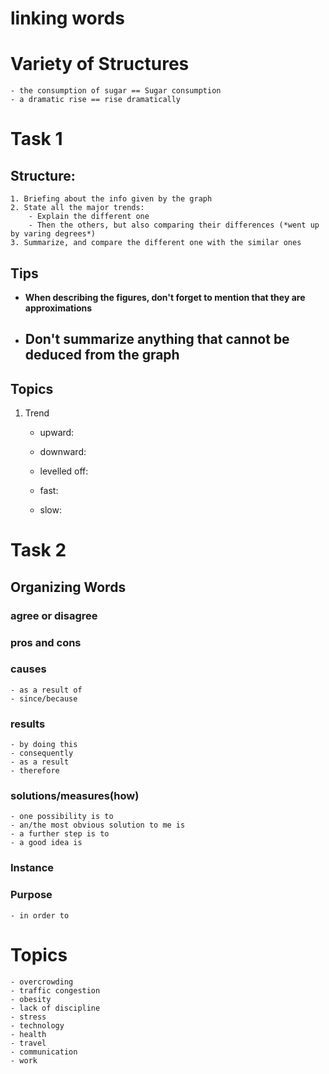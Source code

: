 # linking words


# Variety of Structures
    - the consumption of sugar == Sugar consumption
    - a dramatic rise == rise dramatically

# Task 1
## Structure:
    1. Briefing about the info given by the graph
    2. State all the major trends:
        - Explain the different one
        - Then the others, but also comparing their differences (*went up by varing degrees*)
    3. Summarize, and compare the different one with the similar ones
    
   

## Tips
- **When describing the figures, don't forget to mention that they are approximations**
- **Don't summarize anything that cannot be deduced from the graph**
    - 
## Topics
1. Trend
    - upward:
    - downward:
    - levelled off:

    - fast:
    - slow:

# Task 2
## Organizing Words
### agree or disagree
### pros and cons
### causes
    - as a result of
    - since/because
### results
    - by doing this
    - consequently
    - as a result
    - therefore
### solutions/measures(how)
    - one possibility is to
    - an/the most obvious solution to me is
    - a further step is to
    - a good idea is
### Instance
### Purpose
    - in order to

# Topics
    - overcrowding
    - traffic congestion
    - obesity
    - lack of discipline
    - stress
    - technology
    - health
    - travel
    - communication
    - work
    
